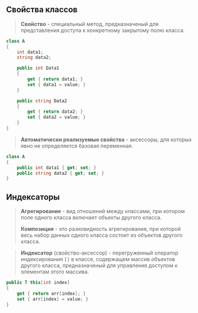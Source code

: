 ## Cвойства классов

> **Свойство** - специальный метод, предназначеный для представления доступа к конкретному закрытому полю класса.

```csharp
class A
{
	int data1;
    string data2;

	public int Data1
	{
		get { return data1; }
		set { data1 = value; }
	}

	public string Data2
	{
		get { return data2; }
		set { data2 = value; }
	}
}
```

> **Автоматически реализуемые свойства** - аксессоры, для которых явно не определяется базовая переменная.

```csharp
class A
{
	public int data1 { get; set; }
	public string data2 { get; set; }
}
```

## Индексаторы

> **Агрегирование** - вид отношений между классами, при котором поле одного класса включает объекты другого класса.
> 
> **Композиция** - это разновидность агрегирования, при которой весь набор данных одного класса состоит из объектов другого класса.

> **Индексатор** (свойство-аксессор) - перегруженный оператор индексирования ```[]``` в классе, содержащем массив объектов другого класса, предназначеный для управления доступом к элементам этого массива.

```csharp
public T this[int index]
{
	get { return arr[index]; }
    set { arr[index] = value; }
}
```